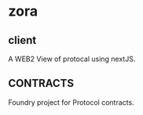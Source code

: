 # zora
## client
A WEB2 View of protocal using nextJS.
## CONTRACTS
Foundry project for Protocol contracts.
